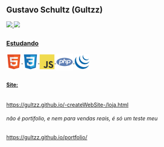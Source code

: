 ## <h2>Gustavo Schultz (Gultzz)</h2>
 <div>
  <a href="https://github.com/Gultzz">
  <img height="180em" src="https://github-readme-stats.vercel.app/api?username=Gultzz&show_icons=true&theme=radical&include_all_commits=true&count_private=true&icon_color=fd418d"/>
  <img height="180em" src="https://github-readme-stats.vercel.app/api/top-langs/?username=Gultzz&layout=compact&langs_count=7&theme=radical"/>
</div>
 
 ## <h3>Estudando</h3>
 
<div style="display: inline_block">
  <img align="center" alt="Gultzz-HTML" height="40" src="https://raw.githubusercontent.com/devicons/devicon/master/icons/html5/html5-original.svg">
  <img align="center" alt="Gultzz-CSS" height="40" src="https://raw.githubusercontent.com/devicons/devicon/master/icons/css3/css3-original.svg">
  <img align="center" alt="Gultzz-Js" height="40" src="https://raw.githubusercontent.com/devicons/devicon/master/icons/javascript/javascript-original.svg">
  <img align="center" alt="Gultzz-PHP" height="45" src="https://raw.githubusercontent.com/devicons/devicon/master/icons/php/php-plain.svg">
 <img align="center" alt="Gultzz-jQuery" height="40" src="https://raw.githubusercontent.com/devicons/devicon/master/icons/jquery/jquery-original.svg">
</div>
 
 ##
 
 <h4>Site:</h4><br><a href="https://gultzz.github.io/-createWebSite-/loja.html">https://gultzz.github.io/-createWebSite-/loja.html</a> <h6>não é portifolio, e nem para vendas reais, é só um teste meu</h6>
 
 https://gultzz.github.io/portfolio/
 
 ##
 
 
